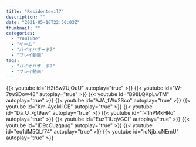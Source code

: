 ```yaml
---
title: "Residentevil7"
description: ""
date: "2021-05-16T22:50:03Z"
thumbnail: ""
categories:
  - "YouTube"
  - "ゲーム"
  - "バイオハザード7"
  - "プレイ動画"
tags:
  - "バイオハザード7"
  - "プレイ動画"
---
```


{{< youtube id="H2t8w7UjOuU" autoplay="true" >}}
{{< youtube id="W-7tw9Dow48" autoplay="true" >}}
{{< youtube id="B98LQKpLwTM" autoplay="true" >}}
{{< youtube id="AJA_fWu2Sco" autoplay="true" >}}
{{< youtube id="Km-AycMliCE" autoplay="true" >}}
{{< youtube id="Da_U_7gt9aw" autoplay="true" >}}
{{< youtube id="f-flhPMkHRo" autoplay="true" >}}
{{< youtube id="EuzT1UqVGCI" autoplay="true" >}}
{{< youtube id="ID9cOJzqaug" autoplay="true" >}}
{{< youtube id="eq1dM5QLf74" autoplay="true" >}}
{{< youtube id="ioNjb_cNEmU" autoplay="true" >}}
